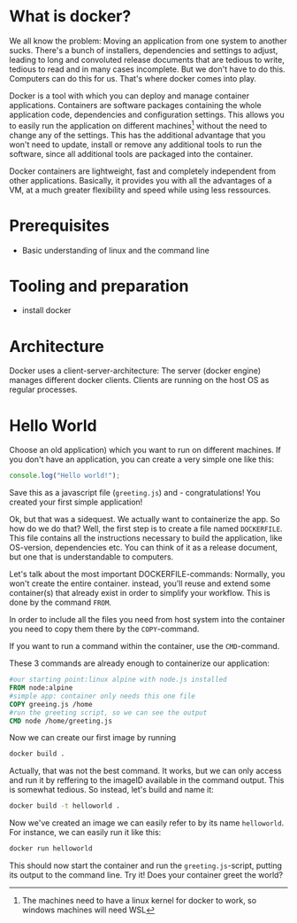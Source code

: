 # What is docker?
We all know the problem: Moving an application from one system to another sucks. There's a bunch of installers, dependencies and settings to adjust, leading to long and convoluted release documents that are tedious to write, tedious to read and in many cases incomplete. But we don't have to do this. Computers can do this for us. That's where docker comes into play.

Docker is a tool with which you can deploy and manage container applications. Containers are software packages containing the whole application code, dependencies and configuration settings. This allows you to easily run the application on different machines[^1] without the need to change any of the settings. This has the additional advantage that you won't need to update, install or remove any additional tools to run the software, since all additional tools are packaged into the container. 

Docker containers are lightweight, fast and completely independent from other applications. Basically, it provides you with all the advantages of a VM, at a much greater flexibility and speed while using less ressources.

[^1]: The machines need to have a linux kernel for docker to work, so windows machines will need WSL
# Prerequisites
- Basic understanding of linux and the command line
# Tooling and preparation
- install docker
# Architecture
Docker uses a client-server-architecture: The server (docker engine) manages different docker clients. Clients are running on the host OS as regular processes.
# Hello World
Choose an old application) which you want to run on different machines. If you don't have an application, you can create a very simple one like this:
```js
console.log("Hello world!");
```
Save this as a javascript file (`greeting.js`) and - congratulations! You created your first simple application!

Ok, but that was a sidequest. We actually want to containerize the app. So how do we do that? Well, the first step is to create a file named `DOCKERFILE`. This file contains all the instructions necessary to build the application, like OS-version, dependencies etc. You can think of it as a release document, but one that is understandable to computers.

Let's talk about the most important DOCKERFILE-commands:
Normally, you won't create the entire container. instead, you'll reuse and extend some container(s) that already exist in order to simplify your workflow. This is done by the command `FROM`.

In order to include all the files you need from host system into the container you need to copy them there by the `COPY`-command.

If you want to run a command within the container, use the `CMD`-command.

These 3 commands are already enough to containerize our application:
```DOCKERFILE
#our starting point:linux alpine with node.js installed
FROM node:alpine 
#simple app: container only needs this one file
COPY greeing.js /home
#run the greeting script, so we can see the output
CMD node /home/greeting.js 
```
Now we can create our first image by running
```bash
docker build .
```
Actually, that was not the best command. It works, but we can only access and run it by reffering to the imageID available in the command output. This is somewhat tedious. So instead, let's build and name it:
```bash
docker build -t helloworld .
```
Now we've created an image we can easily refer to by its name `helloworld`. For instance, we can easily run it like this:
```bash
docker run helloworld
```
This should now start the container and run the `greeting.js`-script, putting its output to the command line. Try it! Does your container greet the world?

